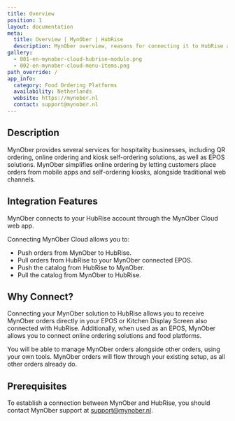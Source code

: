 ```yaml
---
title: Overview
position: 1
layout: documentation
meta:
  title: Overview | MynOber | HubRise
  description: MynOber overview, reasons for connecting it to HubRise and summary of integrated features. Synchronise data between your EPOS and your apps.
gallery:
  - 001-en-mynober-cloud-hubrise-module.png
  - 002-en-mynober-cloud-menu-items.png
path_override: /
app_info:
  category: Food Ordering Platforms
  availability: Netherlands
  website: https://mynober.nl
  contact: support@mynober.nl
---
```


## Description

MynOber provides several services for hospitality businesses, including QR ordering, online ordering and kiosk self-ordering solutions, as well as EPOS solutions. MynOber simplifies online ordering by letting customers place orders from mobile apps and self-ordering kiosks, alongside traditional web channels.

## Integration Features

MynOber connects to your HubRise account through the MynOber Cloud web app.

Connecting MynOber Cloud allows you to:

- Push orders from MynOber to HubRise.
- Pull orders from HubRise to your MynOber connected EPOS.
- Push the catalog from HubRise to MynOber.
- Pull the catalog from MynOber to HubRise.

## Why Connect?

Connecting your MynOber solution to HubRise allows you to receive MynOber orders directly in your EPOS or Kitchen Display Screen also connected with HubRise. Additionally, when used as an EPOS, MynOber allows you to connect online ordering solutions and food platforms.

You will be able to manage MynOber orders alongside other orders, using your own tools. MynOber orders will flow through your existing setup, as all other orders already do.

## Prerequisites

To establish a connection between MynOber and HubRise, you should contact MynOber support at [support@mynober.nl](mailto:support@mynober.nl).
